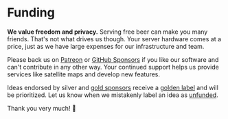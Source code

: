 # Funding

**We value freedom and privacy.** Serving free beer can make you many friends. That's not what drives us though.
Your server hardware comes at a price, just as we have large expenses for our infrastructure and team.

Please back us on [Patreon](https://www.patreon.com/photoprism) or [GitHub Sponsors](https://github.com/sponsors/photoprism)
if you like our software and can't contribute in any other way. Your continued support helps us provide services like 
satellite maps and develop new features.

Ideas endorsed by silver and [gold sponsors](https://github.com/photoprism/photoprism/blob/develop/SPONSORS.md) 
receive a [golden label](https://github.com/photoprism/photoprism/issues?q=is%3Aissue+is%3Aopen+label%3Asponsor) and will be prioritized. Let us know when we mistakenly label an idea as [unfunded](https://github.com/photoprism/photoprism/issues?q=is%3Aissue+is%3Aopen+label%3Aunfunded).

Thank you very much! 💜
